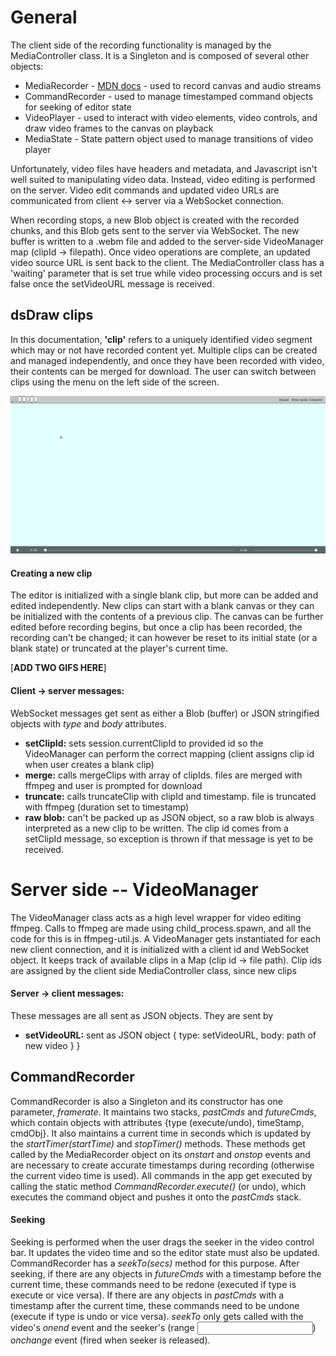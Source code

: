 # General
The client side of the recording functionality is managed by the MediaController class. It is a Singleton and is 
composed of several other objects:

* MediaRecorder - [MDN docs](https://developer.mozilla.org/en-US/docs/Web/API/MediaRecorder) - used to record canvas and audio streams
* CommandRecorder - used to manage timestamped command objects for seeking of editor state
* VideoPlayer - used to interact with video elements, video controls, and draw video frames to the canvas on playback
* MediaState - State pattern object used to manage transitions of video player

Unfortunately, video files have headers and metadata, and Javascript isn't well suited to manipulating video data.
Instead, video editing is performed on the server. Video edit commands and updated video URLs are communicated from client <-> server
via a WebSocket connection.

When recording stops, a new Blob object is created with the recorded chunks, and this Blob gets sent to the server via WebSocket. The new buffer is written to a .webm file and added to the server-side VideoManager map (clipId -> filepath).
Once video operations are complete, an updated video source URL is sent back to the client. The 
MediaController class has a 'waiting' parameter that is set true while video processing occurs and is set false once
the setVideoURL message is received.

## dsDraw clips
In this documentation, __'clip'__ refers to a uniquely identified video segment which may or not have recorded content yet. Multiple clips
can be created and managed independently, and once they have been recorded with video, their contents can be merged for download. The user can switch between clips using the menu on the left side of the screen.

![gif cannot be loaded](https://github.com/danjeffries96/dsDraw/blob/master/docs/screenshots/menu.gif "Logo Title Text 1")


#### Creating a new clip
The editor is initialized with a single blank clip, but more can be added and edited independently. New clips can start with a blank
canvas or they can be initialized with the contents of a previous clip. The canvas can be further edited before recording begins, but once a clip has been recorded, the recording can't be changed; it can however be reset to its initial state (or a blank state) or truncated at the player's current time.

[__ADD TWO GIFS HERE__]

#### Client -> server messages:
WebSocket messages get sent as either a Blob (buffer) or JSON stringified objects with _type_ and _body_ attributes.

* __setClipId:__ sets session.currentClipId to provided id so the VideoManager can perform the correct mapping (client assigns clip id when user creates a blank clip)
* __merge:__ calls mergeClips with array of clipIds. files are  merged with ffmpeg and user is prompted for download
* __truncate:__ calls truncateClip with clipId and timestamp. file is truncated with ffmpeg (duration set to timestamp) 
* __raw blob:__ can't be packed up as JSON object, so a raw blob is always interpreted as a new clip to be written. The clip id comes from a setClipId message, so exception is thrown if that message is yet to be received.


# Server side -- VideoManager
The VideoManager class acts as a high level wrapper for video editing ffmpeg. Calls to ffmpeg are made using child_process.spawn, 
and all the code for this is in ffmpeg-util.js. A VideoManager gets instantiated for each new client connection, and it is initialized
with a client id and WebSocket object. It keeps track of available clips in a Map (clip id -> file path). Clip ids are assigned
by the client side MediaController class, since new clips

#### Server -> client messages:
These messages are all sent as JSON objects. They are sent by 
* __setVideoURL:__ sent as JSON object { type: setVideoURL, body: path of new video } }

## CommandRecorder
CommandRecorder is also a Singleton and its constructor has one parameter, _framerate_. It maintains two stacks, _pastCmds_ and _futureCmds_, which contain objects with attributes {type (execute/undo), timeStamp, cmdObj}. It also maintains a current time in seconds which is updated by the _startTimer(startTime)_ and _stopTimer()_ methods. These methods get called by the MediaRecorder object on its _onstart_ and _onstop_ events and are necessary to create accurate timestamps during recording (otherwise the current video time is used). All commands in the app get executed by calling the static method _CommandRecorder.execute()_ (or undo), which executes the command object and pushes it onto the _pastCmds_ stack.

#### Seeking
Seeking is performed when the user drags the seeker in the video control bar. It updates the video time and so the editor state must also be updated. CommandRecorder has a _seekTo(secs)_ method for this purpose. After seeking, if there are any objects in _futureCmds_ with a timestamp before the current time, these commands need to be redone (executed if type is execute or vice versa). If there are any objects in _pastCmds_ with a timestamp after the current time, these commands need to be undone (execute if type is undo or vice versa). _seekTo_ only gets called with the video's _onend_ event and the seeker's (range <input>) _onchange_ event (fired when seeker is released).
